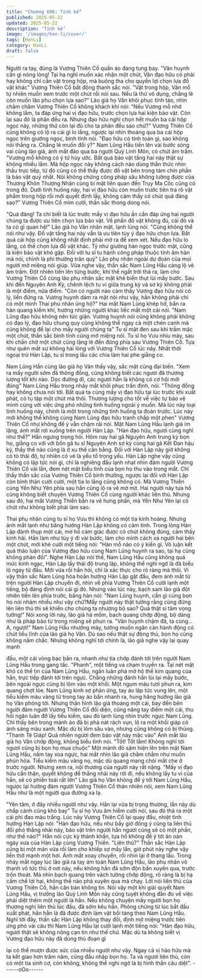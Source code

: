 ```yaml
---
title: "Chương 698: Tính kế"
published: 2025-05-22
updated: 2025-05-22
description: 'Tính kế'
image: '/images/han-li/cover/'
tags: [HanLi]
category: HanLi
draft: false
---
```


Người ra tay, đúng là Vương Thiên Cổ quần áo đang tung bay.
"Vân huynh cần gì nòng lòng! Tại hạ nghĩ muốn xác nhận một
chút, Vân đạo hữu có phải hay không chỉ cần vật trong hộp, mà
buông tha cho quyền lợi chọn lựa đồ vật khác" Vương Thiên Cổ
bất động thanh sắc nói.
"Vật trong hộp, Vân mỗ tự nhiên muốn xem trước một chút rồi nói
sau. Nếu là thứ vô dụng, chẳng lẽ còn muốn lão phu chọn lựa
sao?" Lão giả họ Vân khôi phục tĩnh táo, nhìn chằm chằm Vương
Thiên Cổ không khách khí nói:
"Nếu Vương mỗ nhớ không lầm, ta đáp ứng hai vị đạo hữu, trước
chọn lựa hai kiện bảo vật. Còn lại sau đó là phân đều ra. Nhưng
đạo hữu nghĩ chọn hết muốn ba cái hộp ngọc này, những thứ còn
lại đủ cho ta phân đều sao chứ?" Vương Thiên Cổ cũng không có
lộ ra cái gì lo lắng, ngược lại nhìn thoáng qua ba cái hộp ngọc
trên giường ngọc, bình tĩnh nói.
"Đạo hữu có tính toán gì, sao không nói thẳng ra. Chẳng lẽ muốn
đổi ý?" Nam Lũng Hầu tiến lên vài bước sóng vai cũng lão giả,
ánh mắt đảo qua ba người Quỷ Linh Môn, có chút âm trầm.
"Vương mỗ không có ý tứ hủy ước. Bất quá bảo vật tầng hai này
thật sự không nhiều lắm. Mà hộp ngọc này không cách nào dùng
thần thức nhìn thấu trực tiếp, từ đó cũng có thể thấy được đồ vật
bên trong tám chín phần là bảo vật quý nhất. Nói không chừng
công pháp sâu không lường được của Thương Khôn Thượng
Nhân cùng bí mật liên quan đến Trụy Ma Côc cũng có trong đó.
Dưới tình huống này, hai vị đạo hữu còn muốn trước tiên tra rõ vật
phẩm trong hộp rồi mới quyết định lấy, không cảm thấy có chút
quá đáng sao?" Vương Thiên Cổ mỉm cười, thần sắc thong dong
nói.

"Quá đáng! Ta chỉ biết là lúc trước mấy vị đạo hữu ần cần đáp
ứng hai người chúng ta được ưu tiên chọn lựa bảo vật. Về phần
đồ vật không đủ, cái đó và ta có gì quan hệ!" Lão giả họ Vân nhăn
mặt, lạnh lùng nói.
"Cũng không thể nói như vậy. Đồ vật tầng hai này vẫn là ưu tiên
tùy ý đạo hữu chọn lựa. Bất quá cái hộp cũng không nhất định
phải mở ra để xem xét. Nếu đạo hữu lo lắng, có thể chọn lựa đồ
vật khác. Tỷ như giường hàn ngọc trước mặt, cũng là kiện bảo vật
khó gặp. Đối với tu sĩ tu hành công pháp thuộc tính âm hàn mà
nói, chính là phi thường trân quý" Lão phụ nhân ngoài dự đoán
của mọi người mở miệng nói giúp.
Vừa nghe vậy, thần sắc Nam Lũng Hầu càng lộ vẻ âm trầm. Đột
nhiên tiến lên từng bước, khí thế ngất trời thả ra, làm cho Vương
Thiên Cổ cùng lão phụ nhân sắc mặt khẽ biến thụt lùi mấy bước.
Sau khi đến Nguyên Anh Kỳ, chênh lệch tu vi giữa trung kỳ và sơ
kỳ không phải là một điểm, nửa điểm.
"Còn có người nào cảm thấy Vương đạo hữu nói có lý, liền đứng
ra. Vương huynh dám ra mặt nói như vậy, hẳn không phải chỉ có
một mình Thai phu nhân ủng hộ?" Hai mắt Nam Lũng khép hờ,
bắn ra hàn quang kiếm khí, hướng những người khác liếc mắt
một cái nói.
"Nam Lũng đạo hữu không nên tức giận. Vương huynh nói cũng
không phải không có đạo lý, đạo hữu chung quy cũng không thể
ngay cả một chén canh mà cũng không để lại cho mấy người
chúng ta" Tu sĩ mặt đen sau khi trầm mặc một chút, thần sắc bình
tĩnh cũng mở miệng nói.
Tu sĩ họ Vưu nhíu mày, sau khi chần chờ một chút cũng lặng lẽ
đến đứng phía sau Vương Thiên Cổ. Tựa như quên mất sự
không hài lòng với Vương Thiên Cổ lúc nãy.
Nhất thời ngoại trừ Hàn Lập, tu sĩ trong lầu các chia làm hai phe
giằng co.

Nam Lũng Hần cùng lão giả họ Vân thấy vậy, sắc mặt cũng đại
biến.
"Xem ra mấy người sớm đã thông đồng, cũng không biết các
ngươi đã thương lượng tốt khi nào. Dọc đường đi, các ngươi hẳn
là không có cơ hội mới đúng" Nam Lũng Hầu trong nháy mắt khôi
phục trấn định, nói.
"Thông đồng hay không chưa nói tới. Bất quá ta cùng mấy vị đạo
hữu tại lúc trước khi xuất phát, có tụ tập một chút mà thôi. Thương
lượng cho tốt về việc tự bảo vệ mình cùng với việc ứng phó
những tình huống ngoài ý muốn. Mà lúc này loại tình huống này,
chính là một trong những tình huống ta đoán trước. Lúc này mới
không thể không cùng Nam Lũng đạo hữu tranh chấp một phen"
Vương Thiên Cổ như không để ý vẫn chậm rãi nói.
Mặt Nam Lũng Hầu lạnh giá im lặng, ánh mắt rơi xuống trên
người Hàn Lập.
"Hàn đạo hữu, ngươi cũng nghĩ như thế?" Hắn ngưng trọng hỏi.
Hôm nay hai gã Nguyên Anh trung kỳ bọn họ, giằng co với với
bốn gã tu sĩ Nguyên Anh sơ kỳ cùng hai gã Kết Đan hậu kỳ, thấy
thế nào cũng là ở xu thế cân bằng. Đối với Hàn Lập nãy giờ
không có tỏ thái độ, tự nhiên có vẻ là yếu tố trọng yếu.
Hàn Lập nghe vậy cũng không có lập tức nói gì, chỉ là nghiêng
đầu lạnh nhạt nhìn đám người Vương Thiên Cổ vài lần, đem nét
mặt biểu tình của bọn họ thu vào trong mắt.
Chỉ thấy thần sắc của Vương Thiên Cổ bình thường, ngược lại
đối với Hàn Lập còn bình thản cười cười, một tia lo lắng cũng
không có.
Mà Vương Thiền cùng Yến Như Yên phía sau hắn cũng lộ ra vẻ
mờ mịt. Hai người này tựa hồ cũng không biết chuyện Vương
Thiên Cổ cùng người khác liên thủ. Nhưng sau đó, hai mắt
Vương Thiền bắn ra vẻ hưng phấn, mà Yến Như Yên lại có chút
như không biết phải làm sao.

Thai phụ nhân cùng tu sĩ họ Vưu thì không có một tia kinh hoàng.
Nhưng ánh mắt lạnh như băng hướng Hàn Lập không có cảm
tình.
Trong lòng Hàn Lập đánh thụp một cái, mơ hồ cảm giác được có
chút không đúng, cảm thấy kinh hãi.
Hắn làm như tùy ý đi vài bước, làm cho mình cách xa người hai
bên một chút, mới khẻ cười một tiếng nói:
"Hàn mỗ nào có ý kiến gì. Vô luận kết quả thảo luận của Vương
đạo hữu cùng Nam Lũng huynh ra sao, tại hạ cũng không phản
đối".
Nghe Hàn Lập nói thế, Nam Lũng Hầu cũng không quá mức kinh
ngạc, Hàn Lập lấy thái độ trung lập, không thể nghi ngờ là đã biểu
lộ ngay từ đầu.
Mới vừa rồi hắn hỏi, chỉ là xác thực cho rõ ràng mà thôi.
Vì vậy thần sắc Nam Lũng hòa hoãn hướng Hàn Lập gật đầu,
đem ánh mắt từ trên người Hàn Lập chuyển đi, nhìn về phía
Vương Thiên Cổ cười lạnh một tiếng, bộ đáng định nói cái gì đó.
Nhưng vào lúc này, bạch sam lão giả đột nhiên tiến lên phía
trước, băng hàn nói:
"Nam Lũng huynh, cần gì cùng bọn họ nói nhảm nhiều như vậy
chứ?Mấy người này thật tưởng rằng cùng đứng lên liên thủ thì sẽ
khiến cho chúng ta nhượng bộ sao? Quả thật si tâm vọng tưởng!"
Nói xong lời này, lão giả há mồm, bạch quang chớp động, bộ
dáng như là pháp bảo từ trong miệng sẽ phun ra.
"Vân huynh chậm đã, ta cùng… A, ngươi!"
Nam Lũng Hầu nhướng mày, tưởng muốn ngăn cản hành động
có chút liều lĩnh của lão giả họ Vân. Dù sao nếu thật sự động thủ,
bọn họ cũng không nắm chắc.
Nhưng không nghĩ tới chính là, lão giả nghe vậy lại quay mạnh

đầu, một cái vòng bạc bắn ra, nhanh như tia chớp đánh tới trên
người Nam Lũng Hầu trong gang tấc.
"Phanh", một tiếng va chạm truyền ra.
Tại nét mặt khó có thể tin của Nam Lũng Hầu, ngân luân phá mở
hộ thể kim quang của hắn, trực tiếp đánh tới trên ngực. Chẳng
những đánh hắn lùi lại mấy bước, bên ngoài ngực cũng bị lõm
vào một khối.
Một ngụm máu tươi phun ra, kim quang chợt lóe.
Nam Lũng kinh sợ phản ứng, tay áo lập tức vung lên, một tiểu
kiếm màu vàng từ trong tay áo bắn nhanh ra, hung hăng hướng
lão giả họ Vân phóng tới.
Nhưng thân hình lão giả thoáng một cái, bay đến bên người đám
người Vương Thiên Cổ đối diện, cũng nâng tay điểm một cái, thu
hồi ngân luân đỡ lấy tiểu kiếm, sau đó lạnh lùng nhìn trước ngực
Nam Lũng.
Chỉ thấy bên trong mảnh áo đã bị phá nát rách vụn, lộ ra một khối
giáp có ánh sáng màu xanh. Mặc dù bị lõm sâu vào, nhưng cũng
không có bị thủng.
"Thanh Tê Giáp! Quả nhiên ngươi đem bảo vật này mặc vào" Ánh
mắt lão giả họ Vân chớp động, không biểu tình nói.
"Tốt! Tốt lắm! Không nghĩ tới ngươi cũng bị bọn họ mua chuộc"
Một mảnh đỏ sậm hiện lên trên mặt Nam Lũng Hầu, nắm tay xoa
ngực, hai mắt nhìn lão giả chằm chằm như muốn phún hỏa.
Tiểu kiếm màu vàng nọ, mặc dù quang mang chói mắt che ở
trước người. Nhưng xem ra, nội thương của người này rất nặng.
"Mấy vị đạo hữu cẩn thận, quyết không để thằng nhãi này rời đi,
nếu không lấy tu vi của hắn, sẽ có phiền toái rất lớn" Lão giả họ
Vân không để ý tới Nam Lũng Hầu, ngược lại hướng đám người
Vương Thiên Cổ thản nhiên nói, xem Nam Lũng Hầu như là một
người qua đường xa lạ.

"Yên tâm, ở đây nhiều người như vậy. Hắn lại vừa bị trọng
thương, lần này dù chắp cánh cũng khó bay" Tu sĩ họ Vưu âm
hiểm cười nói, sau đó thả ra một cái phi đao màu trắng.
Lúc này Vương Thiên Cổ lại quay đầu, nhiệt tình hướng Hàn Lập
nói:
"Hàn đạo hữu, nếu như bầy giờ đồng ý cũng ta liên thủ đối phó
thằng nhãi này, bảo vật trên người hắn ngươi cũng sẽ có một
phần, như thế nào?" Hắn nói cực kỳ thành khẩn, tựa hồ không đề
ý tới ân oán ngày xưa của Hàn Lập cùng Vương Thiền.
"Liên thủ?" Thần sắc Hàn Lập cũng bị một mản vừa rồi làm cho
khiếp sợ mấy lần, giờ phút này nghe vậy liền thở mạnh một hơi.
Ánh mắt xoay chuyển, rồi nhìn lại ở thang lầu.
Trong nháy mắt ngay lúc lão giả ra tay ám toán Nam Lũng Hầu,
lão phụ nhân vô thanh vô tức thủ ở nơi này, nếu không hắn đã
sớm độn bắn xuyên qua, trước trốn thoát.
Mà nhìn bạch quang trên vách tường chớp động, rõ ràng là bị hạ
cấm chế lợi hại, không thể nào phá xuyên qua mà chạy.
Lời nói liên thủ của Vương Thiên Cổ, hắn căn bản không tin.
Nói vậy một khi giải quyết Nam Lũng Hầu, vị trưởng lão Quỷ Linh
Môn này cũng tuyệt không đắn đo về việc phải diệt thêm một
người là hắn. Nếu không chuyện mấy người bọn họ thương nghị
liên thủ lúc đầu, đã sớm kêu hắn.
Phỏng chừng từ lúc bắt đầu xuất phát, hắn hẳn là đã được định
làm vật bồi táng theo Nam Lũng Hầu.
Nghĩ tới đây, thần sắc Hàn Lập không thay đồi, định mở miệng
trước tiên ứng phó vài câu thì Nam Lũng Hầu lại cười lạnh một
tiếng nói:
"Hàn đạo hữu, ngươi thật sẽ không nông cạn tin như thế chứ.
Mặc dù ta không biết vị Vương đạo hữu này đã dùng thủ đoạn gì

lại có thể mượn được sức của nhiều người như vậy. Ngay cả vị
hảo hữu mà ta kết giao hơn trăm năm, cũng đầu nhập bọn họ. Ta
và ngươi liên thủ, còn có một tia sinh cơ, còn không, không thể
nghi ngờ là bị hình thần câu diệt".
------oOo------
